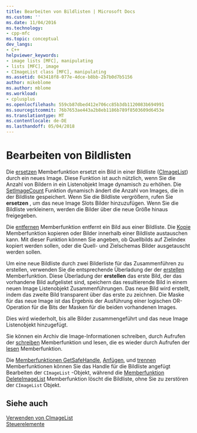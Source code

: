 ```yaml
---
title: Bearbeiten von Bildlisten | Microsoft Docs
ms.custom: ''
ms.date: 11/04/2016
ms.technology:
- cpp-mfc
ms.topic: conceptual
dev_langs:
- C++
helpviewer_keywords:
- image lists [MFC], manipulating
- lists [MFC], image
- CImageList class [MFC], manipulating
ms.assetid: 043418f8-077e-4dce-b8bb-2b7b0d7b5156
author: mikeblome
ms.author: mblome
ms.workload:
- cplusplus
ms.openlocfilehash: 559cb87dbed412e706cc85b3db1120083b694991
ms.sourcegitcommit: 76b7653ae443a2b8eb1186b789f8503609d6453e
ms.translationtype: MT
ms.contentlocale: de-DE
ms.lasthandoff: 05/04/2018
---
```

# <a name="manipulating-image-lists"></a>Bearbeiten von Bildlisten
Die [ersetzen](../mfc/reference/cimagelist-class.md#replace) Memberfunktion ersetzt ein Bild in einer Bildliste ([CImageList](../mfc/reference/cimagelist-class.md)) durch ein neues Image. Diese Funktion ist auch nützlich, wenn Sie die Anzahl von Bildern in ein Listenobjekt Image dynamisch zu erhöhen. Die [SetImageCount](../mfc/reference/cimagelist-class.md#setimagecount) Funktion dynamisch ändert die Anzahl von Images, die in der Bildliste gespeichert. Wenn Sie die Bildliste vergrößern, rufen Sie **ersetzen** , um das neue Image Slots Bilder hinzuzufügen. Wenn Sie die Bildliste verkleinern, werden die Bilder über die neue Größe hinaus freigegeben.  
  
 Die [entfernen](../mfc/reference/cimagelist-class.md#remove) Memberfunktion entfernt ein Bild aus einer Bildliste. Die [Kopie](../mfc/reference/cimagelist-class.md#copy) Memberfunktion kopieren oder Bilder innerhalb einer Bildliste austauschen kann. Mit dieser Funktion können Sie angeben, ob Quellbilds auf Zielindex kopiert werden sollen, oder die Quell- und Zielschemas Bilder ausgetauscht werden sollen.  
  
 Um eine neue Bildliste durch zwei Bilderliste für das Zusammenführen zu erstellen, verwenden Sie die entsprechende Überladung der der [erstellen](../mfc/reference/cimagelist-class.md#create) Memberfunktion. Diese Überladung der **erstellen** das erste Bild, der das vorhandene Bild aufgelistet sind, speichern das resultierende Bild in einem neuen Image Listenobjekt Zusammenführungen. Das neue Bild wird erstellt, indem das zweite Bild transparent über das erste zu zeichnen. Die Maske für das neue Image ist das Ergebnis der Ausführung einer logischen OR-Operation für die Bits der Masken für die beiden vorhandenen Images.  
  
 Dies wird wiederholt, bis alle Bilder zusammengeführt und das neue Image Listenobjekt hinzugefügt.  
  
 Sie können ein Archiv die Image-Informationen schreiben, durch Aufrufen der [schreiben](../mfc/reference/cimagelist-class.md#write) Memberfunktion und lesen, die es wieder durch Aufrufen der [lesen](../mfc/reference/cimagelist-class.md#read) Memberfunktion.  
  
 Die [Memberfunktionen GetSafeHandle](../mfc/reference/cimagelist-class.md#getsafehandle), [Anfügen](../mfc/reference/cimagelist-class.md#attach), und [trennen](../mfc/reference/cimagelist-class.md#detach) Memberfunktionen können Sie das Handle für die Bildliste angefügt Bearbeiten der `CImageList` -Objekt, während die [Memberfunktion DeleteImageList](../mfc/reference/cimagelist-class.md#deleteimagelist) Memberfunktion löscht die Bildliste, ohne Sie zu zerstören der `CImageList` Objekt.  
  
## <a name="see-also"></a>Siehe auch  
 [Verwenden von CImageList](../mfc/using-cimagelist.md)   
 [Steuerelemente](../mfc/controls-mfc.md)

